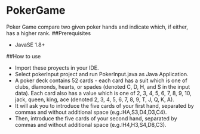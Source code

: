 # PokerGame
Poker Game compare two given poker hands and indicate which, if either, has a higher rank.
##Prerequisites

* JavaSE 1.8+

##How to use

* Import these proyects in your IDE.
* Select pokerInput project and run PokerInput.java as Java Application.
* A poker deck contains 52 cards - each card has a suit which is one of clubs, diamonds, hearts, or spades (denoted C, D, H, and S in the input data). Each card also has a value which is one of 2, 3, 4, 5, 6, 7, 8, 9, 10, jack, queen, king, ace (denoted 2, 3, 4, 5, 6, 7, 8, 9, T, J, Q, K, A).
* It will ask you to introduce the five cards of your first hand, separated by commas and without additional space (e.g.:HA,S3,D4,D3,C4).
* Then, introduce the five cards of your second hand, separated by commas and without additional space (e.g.:H4,H3,S4,D8,C3). 

